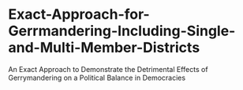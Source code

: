 # Exact-Approach-for-Gerrmandering-Including-Single-and-Multi-Member-Districts
An Exact Approach to Demonstrate the Detrimental Effects of Gerrymandering on a Political Balance in Democracies
